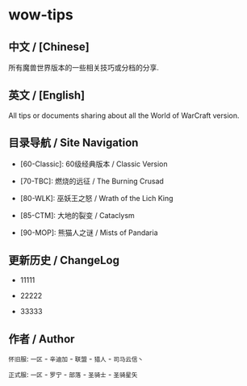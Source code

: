 # wow-tips

## 中文 / [Chinese]

所有魔兽世界版本的一些相关技巧或分档的分享.

## 英文 / [English]

All tips or documents sharing about all the World of WarCraft version.

## 目录导航 / Site Navigation

* [60-Classic]: 60级经典版本 / Classic Version

* [70-TBC]: 燃烧的远征 / The Burning Crusad

* [80-WLK]: 巫妖王之怒 / Wrath of the Lich King

* [85-CTM]: 大地的裂变 / Cataclysm

* [90-MOP]: 熊猫人之谜 / Mists of Pandaria

## 更新历史 / ChangeLog

* 11111

* 22222

* 33333

## 作者 / Author

`怀旧服`: `一区` - `辛迪加` - `联盟` - `猎人` - `司马云信丶`

`正式服`: `一区` - `罗宁` - `部落` - `圣骑士` - `圣骑星矢`
